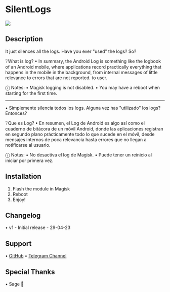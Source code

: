 # SilentLogs

![](https://i.ibb.co/2SDyv0P/1682805221646.png)

## Description
It just silences all the logs. Have you ever "used" the logs? So? 

❔What is log? 
• In summary, the Android Log is something like the logbook of an Android mobile, where applications record practically everything that happens in the mobile in the background, from internal messages of little relevance to errors that are not reported. to user.

ⓘ Notes: • Magisk logging is not disabled. • You may have a reboot when starting for the first time.

--------------------------------------------

• Simplemente silencia todos los logs. Alguna vez has "utilizado" los logs? Entonces?

❔Que es Log?
• En resumen, el Log de Android es algo así como el cuaderno de bitácora de un móvil Android, donde las aplicaciones registran en segundo plano prácticamente todo lo que sucede en el móvil, desde mensajes internos de poca relevancia hasta errores que no llegan a notificarse al usuario.

ⓘ Notas:
• No desactiva el log de Magisk.
• Puede tener un reinicio al iniciar por primera vez.

## Installation 
1. Flash the module in Magisk
3. Reboot
4. Enjoy!

## Changelog
• v1 - Initial release - 29-04-23

## Support
• [GitHub](https://github.com/LeanxModulostk/SilentLogs) 
• [Telegram Channel](https://t.me/modulostk)

## Special Thanks

• Sage 🤖